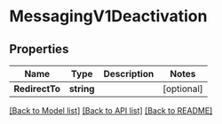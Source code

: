 # MessagingV1Deactivation

## Properties

Name | Type | Description | Notes
------------ | ------------- | ------------- | -------------
**RedirectTo** | **string** |  | [optional] 

[[Back to Model list]](../README.md#documentation-for-models) [[Back to API list]](../README.md#documentation-for-api-endpoints) [[Back to README]](../README.md)


